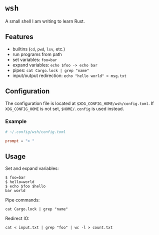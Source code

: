 # `wsh`

A small shell I am writing to learn Rust.

## Features
- builtins (`cd`, `pwd`, `lsv`, etc.)
- run programs from path
- set variables: `foo=bar`
- expand variables: `echo $foo -> echo bar`
- pipes: `cat Cargo.lock | grep "name"`
- input/output redirection: `echo "hello world" > msg.txt`

## Configuration

The configuration file is located at `$XDG_CONFIG_HOME/wsh/config.toml`.
If `XDG_CONFIG_HOME` is not set, `$HOME/.config` is used instead.

### Example
```toml
# ~/.config/wsh/config.toml

prompt = "> "
```

## Usage

Set and expand variables:
```
$ foo=bar
$ hello=world
$ echo $foo $hello
bar world
```


Pipe commands:
```
cat Cargo.lock | grep "name"
```

Redirect IO:
```
cat < input.txt | grep "foo" | wc -l > count.txt
```

